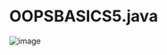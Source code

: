 # OOPSBASICS5.java
![image](https://user-images.githubusercontent.com/68939473/206364689-4572a092-6494-4e6d-8fb7-d6f21e8f0598.png)
